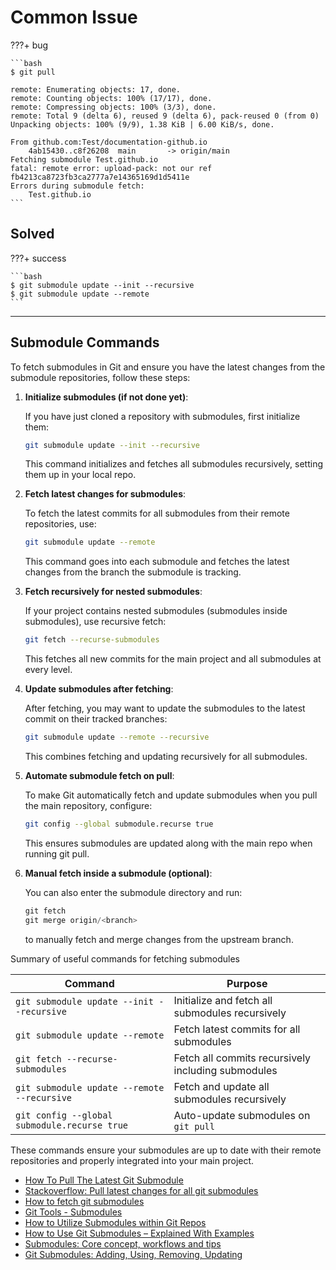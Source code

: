 # Common Issue

???+ bug

    ```bash
    $ git pull

    remote: Enumerating objects: 17, done.
    remote: Counting objects: 100% (17/17), done.
    remote: Compressing objects: 100% (3/3), done.
    remote: Total 9 (delta 6), reused 9 (delta 6), pack-reused 0 (from 0)
    Unpacking objects: 100% (9/9), 1.38 KiB | 6.00 KiB/s, done.

    From github.com:Test/documentation-github.io
        4ab15430..c8f26208  main       -> origin/main
    Fetching submodule Test.github.io
    fatal: remote error: upload-pack: not our ref fb4213ca8723fb3ca2777a7e14365169d1d5411e
    Errors during submodule fetch:
        Test.github.io
    ```

## Solved

???+ success

    ```bash
    $ git submodule update --init --recursive
    $ git submodule update --remote
    ```

---

## Submodule Commands

To fetch submodules in Git and ensure you have the latest changes from the submodule repositories, follow these steps:

1.  **Initialize submodules (if not done yet)**:

    If you have just cloned a repository with submodules, first initialize them:

    ```bash
    git submodule update --init --recursive
    ```

    This command initializes and fetches all submodules recursively, setting them up in your local repo.

2.  **Fetch latest changes for submodules**:

    To fetch the latest commits for all submodules from their remote repositories, use:

    ```bash
    git submodule update --remote
    ```

    This command goes into each submodule and fetches the latest changes from the branch the submodule is tracking.

3.  **Fetch recursively for nested submodules**:

    If your project contains nested submodules (submodules inside submodules), use recursive fetch:

    ```bash
    git fetch --recurse-submodules
    ```

    This fetches all new commits for the main project and all submodules at every level.

4.  **Update submodules after fetching**:

    After fetching, you may want to update the submodules to the latest commit on their tracked branches:

    ```bash
    git submodule update --remote --recursive
    ```

    This combines fetching and updating recursively for all submodules.

5.  **Automate submodule fetch on pull**:

    To make Git automatically fetch and update submodules when you pull the main repository, configure:

    ```bash
    git config --global submodule.recurse true
    ```

    This ensures submodules are updated along with the main repo when running git pull.

6.  **Manual fetch inside a submodule (optional)**:

    You can also enter the submodule directory and run:

    ```js
    git fetch
    git merge origin/<branch>
    ```

    to manually fetch and merge changes from the upstream branch.

Summary of useful commands for fetching submodules

| Command                                      | Purpose                                            |
| -------------------------------------------- | -------------------------------------------------- |
| `git submodule update --init --recursive`    | Initialize and fetch all submodules recursively    |
| `git submodule update --remote`              | Fetch latest commits for all submodules            |
| `git fetch --recurse-submodules`             | Fetch all commits recursively including submodules |
| `git submodule update --remote --recursive`  | Fetch and update all submodules recursively        |
| `git config --global submodule.recurse true` | Auto-update submodules on `git pull`               |

These commands ensure your submodules are up to date with their remote repositories and properly integrated into your main project.

- [How To Pull The Latest Git Submodule](https://phoenixnap.com/kb/git-pull-submodule)
- [Stackoverflow: Pull latest changes for all git submodules](https://stackoverflow.com/questions/1030169/pull-latest-changes-for-all-git-submodules)
- [How to fetch git submodules](https://graphite.dev/guides/git-fetch-submodules)
- [Git Tools - Submodules](https://git-scm.com/book/en/v2/Git-Tools-Submodules)
- [How to Utilize Submodules within Git Repos](https://blog.bitsrc.io/how-to-utilize-submodules-within-git-repos-5dfdd1c62d09)
- [How to Use Git Submodules – Explained With Examples](https://www.freecodecamp.org/news/how-to-use-git-submodules/)
- [Submodules: Core concept, workflows and tips ](https://www.atlassian.com/git/articles/core-concept-workflows-and-tips)
- [Git Submodules: Adding, Using, Removing, Updating](https://chrisjean.com/git-submodules-adding-using-removing-and-updating/)
